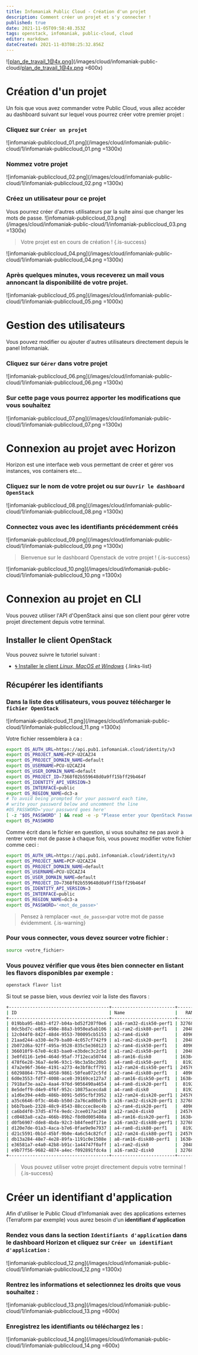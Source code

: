 ```yaml
---
title: Infomaniak Public Cloud - Création d'un projet
description: Comment créer un projet et s'y connecter !
published: true
date: 2021-11-05T09:58:48.353Z
tags: openstack, infomaniak, public-cloud, cloud
editor: markdown
dateCreated: 2021-11-03T08:25:32.856Z
---
```


![plan_de_travail_1@4x.png](/images/cloud/infomaniak-public-cloud/plan_de_travail_1@4x.png =600x)
# Création d'un projet
Un fois que vous avez commander votre Public Cloud, vous allez accéder au dashboard suivant sur lequel vous pourrez créer votre premier projet :
### Cliquez sur `Créer un projet`
![infomaniak-publiccloud_01.png](/images/cloud/infomaniak-public-cloud/1/infomaniak-publiccloud_01.png =1300x)
### Nommez votre projet
![infomaniak-publiccloud_02.png](/images/cloud/infomaniak-public-cloud/1/infomaniak-publiccloud_02.png =1300x)
### Créez un utilisateur pour ce projet
Vous pourrez créer d'autres utilisateurs par la suite ainsi que changer les mots de passe.
![infomaniak-publiccloud_03.png](/images/cloud/infomaniak-public-cloud/1/infomaniak-publiccloud_03.png =1300x)

> Votre projet est en cours de création !
{.is-success}

![infomaniak-publiccloud_04.png](/images/cloud/infomaniak-public-cloud/1/infomaniak-publiccloud_04.png =1300x)
### Après quelques minutes, vous receverez un mail vous annoncant la disponibilité de votre projet.
![infomaniak-publiccloud_05.png](/images/cloud/infomaniak-public-cloud/1/infomaniak-publiccloud_05.png =1000x)

# Gestion des utilisateurs
Vous pouvez modifier ou ajouter d'autres utilisateurs directement depuis le panel Infomaniak.
### Cliquez sur `Gérer` dans votre projet 
![infomaniak-publiccloud_06.png](/images/cloud/infomaniak-public-cloud/1/infomaniak-publiccloud_06.png =1300x)
### Sur cette page vous pourrez apporter les modifications que vous souhaitez
![infomaniak-publiccloud_07.png](/images/cloud/infomaniak-public-cloud/1/infomaniak-publiccloud_07.png =1300x)

# Connexion au projet avec Horizon
Horizon est une interface web vous permettant de créer et gérer vos instances, vos containers etc...
### Cliquez sur le nom de votre projet ou sur `Ouvrir le dashboard OpenStack`
![infomaniak-publiccloud_08.png](/images/cloud/infomaniak-public-cloud/1/infomaniak-publiccloud_08.png =1300x)
### Connectez vous avec les identifiants précédemment créés
![infomaniak-publiccloud_09.png](/images/cloud/infomaniak-public-cloud/1/infomaniak-publiccloud_09.png =1300x)

> Bienvenue sur le dashboard Openstack de votre projet !
{.is-success}

![infomaniak-publiccloud_10.png](/images/cloud/infomaniak-public-cloud/1/infomaniak-publiccloud_10.png =1300x)

# Connexion au projet en CLI
Vous pouvez utiliser l'API d'OpenStack ainsi que son client pour gérer votre projet directement depuis votre terminal.
## Installer le client OpenStack
Vous pouvez suivre le tutoriel suivant : 
- [🌀 Installer le client *Linux, MacOS et Windows*](/Cloud/OpenStack/Installation)
{.links-list}
## Récupérer les identifiants
### Dans la liste des utilisateurs, vous pouvez télécharger le `fichier OpenStack`
![infomaniak-publiccloud_11.png](/images/cloud/infomaniak-public-cloud/1/infomaniak-publiccloud_11.png =1300x)

Votre fichier ressemblera à ca :
```bash
export OS_AUTH_URL=https://api.pub1.infomaniak.cloud/identity/v3
export OS_PROJECT_NAME=PCP-U2CAZJ4
export OS_PROJECT_DOMAIN_NAME=default
export OS_USERNAME=PCU-U2CAZJ4
export OS_USER_DOMAIN_NAME=default
export OS_PROJECT_ID=7368f02b559648d0a9ff15bff29b464f
export OS_IDENTITY_API_VERSION=3
export OS_INTERFACE=public
export OS_REGION_NAME=dc3-a
# To avoid being prompted for your password each time,
# write your password below and uncomment the line
#OS_PASSWORD='your password goes here'
[ -z "$OS_PASSWORD" ] && read -e -p "Please enter your OpenStack Password for project $OS_PROJECT_NAME as user $OS_USERNAME: " OS_PASSWORD
export OS_PASSWORD
```
Comme écrit dans le fichier en question, si vous souhaitez ne pas avoir à rentrer votre mot de passe à chaque fois, vous pouvez modifier votre fichier comme ceci :
```bash
export OS_AUTH_URL=https://api.pub1.infomaniak.cloud/identity/v3
export OS_PROJECT_NAME=PCP-U2CAZJ4
export OS_PROJECT_DOMAIN_NAME=default
export OS_USERNAME=PCU-U2CAZJ4
export OS_USER_DOMAIN_NAME=default
export OS_PROJECT_ID=7368f02b559648d0a9ff15bff29b464f
export OS_IDENTITY_API_VERSION=3
export OS_INTERFACE=public
export OS_REGION_NAME=dc3-a
export OS_PASSWORD='<mot_de_passe>'
```
> Pensez à remplacer `<mot_de_passe>`par votre mot de passe évidemment.
{.is-warning}

### Pour vous connecter, vous devez sourcer votre fichier :
```bash
source <votre_fichier>
```

### Vous pouvez vérifier que vous êtes bien connecter en listant les flavors disponibles par exemple :
```bash
openstack flavor list
```
Si tout se passe bien, vous devriez voir la liste des flavors :
```bash
+--------------------------------------+------------------------+-------+------+-----------+-------+-----------+
| ID                                   | Name                   |   RAM | Disk | Ephemeral | VCPUs | Is Public |
+--------------------------------------+------------------------+-------+------+-----------+-------+-----------+
| 019bba95-4b83-4f27-b04a-bd52f207f0e6 | a16-ram32-disk50-perf1 | 32768 |   50 |         0 |    16 | True      |
| 0dc5bd7c-e85a-498e-88a3-b950ea5ab106 | a1-ram2-disk80-perf1   |  2048 |   80 |         0 |     1 | True      |
| 12c044f0-842f-48d4-9553-700095cb5153 | a2-ram4-disk0          |  4096 |    0 |         0 |     2 | True      |
| 21aad244-a330-4e79-ba80-4c057cf742f9 | a1-ram2-disk20-perf1   |  2048 |   20 |         0 |     1 | True      |
| 2b072d6a-92ff-495a-9528-835c5e360123 | a2-ram4-disk50-perf1   |  4096 |   50 |         0 |     2 | True      |
| 366010f9-67e0-4c83-bae0-e3bdec3c2c5d | a1-ram2-disk50-perf1   |  2048 |   50 |         0 |     1 | True      |
| 3e0fd116-1e94-464d-95af-7f12eca50744 | a8-ram16-disk0         | 16384 |    0 |         0 |     8 | True      |
| 478f6e28-36a7-4e96-93c1-9bc3a5bc20b5 | a4-ram8-disk50-perf1   |  8192 |   50 |         0 |     4 | True      |
| 47a2e96f-364e-4191-a273-4e3bf8cff791 | a12-ram24-disk50-perf1 | 24576 |   50 |         0 |    12 | True      |
| 60298864-77b4-4058-9861-50fea072c5fd | a2-ram4-disk80-perf1   |  4096 |   80 |         0 |     2 | True      |
| 6d0e3553-fdf7-4008-ace8-39169ce127a7 | a8-ram16-disk50-perf1  | 16384 |   50 |         0 |     8 | True      |
| 7918af3e-aa2a-4aa4-976d-9056490a4654 | a4-ram8-disk20-perf1   |  8192 |   20 |         0 |     4 | True      |
| 8e5deff9-d4e9-4f6f-952c-10875acecda8 | a4-ram8-disk0          |  8192 |    0 |         0 |     4 | True      |
| a1d6e394-e4db-486b-8091-5d95cfbf3952 | a12-ram24-disk20-perf1 | 24576 |   20 |         0 |    12 | True      |
| a35c6646-0f3c-464b-b50d-2a76cad0bd7b | a16-ram32-disk20-perf1 | 32768 |   20 |         0 |    16 | True      |
| b6b7baeb-2328-48c9-8543-88cccec8ec4b | a2-ram4-disk20-perf1   |  4096 |   20 |         0 |     2 | True      |
| ca6bd4f0-37d5-47f4-9edc-2cee017ac248 | a12-ram24-disk0        | 24576 |    0 |         0 |    12 | True      |
| cd0483a8-ca2a-466b-89b2-f8d0d005408a | a8-ram16-disk20-perf1  | 16384 |   20 |         0 |     8 | True      |
| d0fb6907-dde8-4bda-92c3-b84feedf171e | a16-ram32-disk80-perf1 | 32768 |   80 |         0 |    16 | True      |
| d120e7de-01a3-4aca-b7e6-0fae9e9e7937 | a4-ram8-disk80-perf1   |  8192 |   80 |         0 |     4 | True      |
| d21c5591-0b1d-45bf-9b0e-4a6c54c82fcf | a12-ram24-disk80-perf1 | 24576 |   80 |         0 |    12 | True      |
| db13a284-48e7-4e28-89fa-1191c0e1508e | a8-ram16-disk80-perf1  | 16384 |   80 |         0 |     8 | True      |
| e36581a7-e4a0-42b8-b91c-1a44747f0aff | a1-ram2-disk0          |  2048 |    0 |         0 |     1 | True      |
| e9b77f56-9682-4874-a4ec-f092891fdc4a | a16-ram32-disk0        | 32768 |    0 |         0 |    16 | True      |
+--------------------------------------+------------------------+-------+------+-----------+-------+-----------+
```

> Vous pouvez utiliser votre projet directement depuis votre terminal !
{.is-success}
# Créer un identifiant d'application
Afin d'utiliser le Public Cloud d'Infomaniak avec des applications externes (Terraform par exemple) vous aurez besoin d'un **identifiant d'application**

### Rendez vous dans la section `Identifiants d'application` dans le dashboard Horizon et cliquez sur `Créer un identifiant d'application` :
![infomaniak-publiccloud_12.png](/images/cloud/infomaniak-public-cloud/1/infomaniak-publiccloud_12.png =1300x)
### Rentrez les informations et selectionnez les droits que vous souhaitez :
![infomaniak-publiccloud_13.png](/images/cloud/infomaniak-public-cloud/1/infomaniak-publiccloud_13.png =600x)
### Enregistrez les identifiants ou téléchargez les :
![infomaniak-publiccloud_14.png](/images/cloud/infomaniak-public-cloud/1/infomaniak-publiccloud_14.png =600x)
